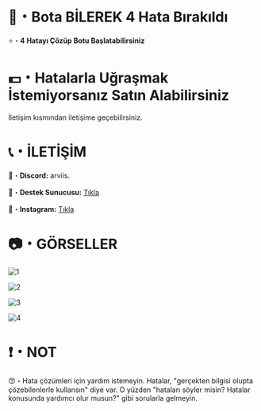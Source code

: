 # 🤖・Bota BİLEREK 4 Hata Bırakıldı
⭐・**4 Hatayı Çözüp Botu Başlatabilirsiniz**
#
#

# 💵・Hatalarla Uğraşmak İstemiyorsanız Satın Alabilirsiniz
İletişim kısmından iletişime geçebilirsiniz.
# 
#

# 📞・İLETİŞİM
💙・**Discord:** arviis.

🔗・**Destek Sunucusu:** [Tıkla](https://discord.gg/aVBCqTU4PZ)

💜・**Instagram:** [Tıkla](https://www.instagram.com/al.kann0/)
#
#

# 📷・GÖRSELLER
![1](https://github.com/user-attachments/assets/b93cfd81-dbea-4da0-85b8-6cdeddcecdcc)

![2](https://github.com/user-attachments/assets/a41e6740-3b18-4f20-80ef-320848eebbdd)

![3](https://github.com/user-attachments/assets/6f391b55-9245-438e-b3be-9cb28039dbd0)

![4](https://github.com/user-attachments/assets/7117d215-3c1e-46e0-8fc7-f42b98906dc6)

# ❗・NOT
😙・Hata çözümleri için yardım istemeyin. Hatalar, "gerçekten bilgisi olupta çözebilenlerle kullansın" diye var. O yüzden "hataları söyler misin? Hatalar konusunda yardımcı olur musun?" gibi sorularla gelmeyin.
